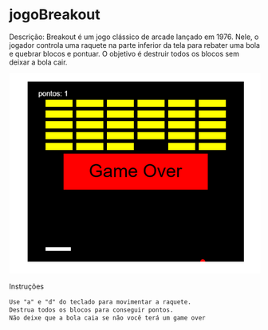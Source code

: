 # jogoBreakout

Descrição: Breakout é um jogo clássico de arcade lançado em 1976. Nele, o jogador controla uma raquete na parte inferior da tela para rebater uma bola e quebrar blocos e pontuar. O objetivo é destruir todos os blocos sem deixar a bola cair.


![alt text](image.png)

Instruções

    Use "a" e "d" do teclado para movimentar a raquete.
    Destrua todos os blocos para conseguir pontos.
    Não deixe que a bola caia se não você terá um game over

